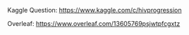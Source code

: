 Kaggle Question: https://www.kaggle.com/c/hivprogression

Overleaf: https://www.overleaf.com/13605769psjwtpfcgxtz
